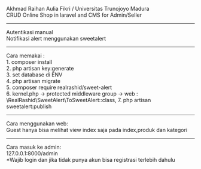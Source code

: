 Akhmad Raihan Aulia Fikri  /  Universitas Trunojoyo Madura<br>
CRUD Online Shop in laravel and CMS for Admin/Seller
<br><hr>
Autentikasi manual<br>
Notifikasi alert menggunakan sweetalert

<hr>
Cara memakai :<br>
1. composer install<br>
2. php artisan key:generate<br>
3. set database di ENV<br>
4. php artisan migrate<br>
5. composer require realrashid/sweet-alert<br>
6. kernel.php -> protected middleware group -> web : \RealRashid\SweetAlert\ToSweetAlert::class,
7. php artisan sweetalert:publish <br>
<hr>
Cara menggunakan web:<br>
Guest hanya bisa melihat view index saja pada index,produk dan kategori
<hr>
Cara masuk ke admin:<br>
127.0.0.1:8000/admin
<br>*Wajib login dan jika tidak punya akun bisa registrasi terlebih dahulu

